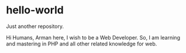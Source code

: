# hello-world
Just another repository.

Hi Humans,
Arman here, I wish to be a Web Developer. So, I am learning and mastering in PHP and all other related knowledge for web.
